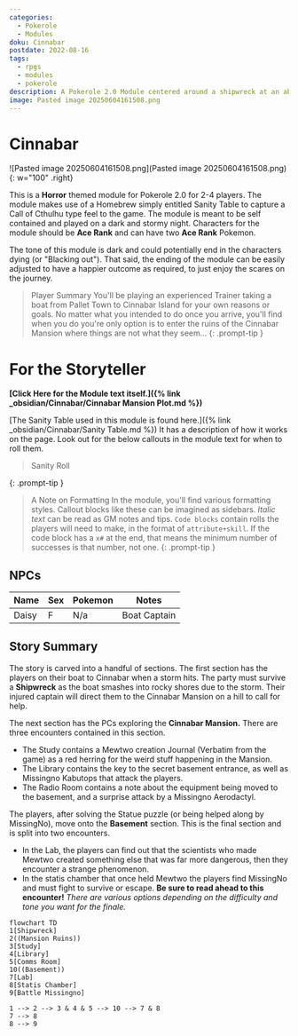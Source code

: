 ```yaml
---
categories:
  - Pokerole
  - Modules
doku: Cinnabar
postdate: 2022-08-16
tags:
  - rpgs
  - modules
  - pokerole
description: A Pokerole 2.0 Module centered around a shipwreck at an abandoned mansion on Cinnabar Island...
image: Pasted image 20250604161508.png
---
```

# Cinnabar 

![Pasted image 20250604161508.png](Pasted image 20250604161508.png){: w="100" .right}

This is a **Horror** themed module for Pokerole 2.0 for 2-4 players. The module makes use of a Homebrew simply entitled Sanity Table to capture a Call of Cthulhu type feel to the game. The module is meant to be self contained and played on a dark and stormy night. Characters for the module should be **Ace Rank** and can have two **Ace Rank** Pokemon.

The tone of this module is dark and could potentially end in the characters dying (or "Blacking out"). That said, the ending of the module can be easily adjusted to have a happier outcome as required, to just enjoy the scares on the journey. 

> Player Summary
> You'll be playing an experienced Trainer taking a boat from Pallet Town to Cinnabar Island for your own reasons or goals. No matter what you intended to do once you arrive, you'll find when you do you're only option is to enter the ruins of the Cinnabar Mansion where things are not what they seem...
{: .prompt-tip }

# For the Storyteller

**[Click Here for the Module text itself.]({% link _obsidian/Cinnabar/Cinnabar Mansion Plot.md %})**

[The Sanity Table used in this module is found here.]({% link _obsidian/Cinnabar/Sanity Table.md %}) It has a description of how it works on the page. Look out for the below callouts in the module text for when to roll them. 

> Sanity Roll
> 
{: .prompt-tip }

> A Note on Formatting
> In the module, you'll find various formatting styles. Callout blocks like these can be imagined as sidebars. *Italic text* can be read as GM notes and tips. `Code blocks` contain rolls the players will need to make, in the format of `attribute+skill`. If the code block has a `x#` at the end, that means the minimum number of successes is that number, not one. 
{: .prompt-tip }
## NPCs

| Name  | Sex | Pokemon | Notes        |
| ----- | --- | ------- | ------------ |
| Daisy | F   | N/a     | Boat Captain | 

## Story Summary 

The story is carved into a handful of sections. The first section has the players on their boat to Cinnabar when a storm hits. The party must survive a **Shipwreck** as the boat smashes into rocky shores due to the storm. Their injured captain will direct them to the Cinnabar Mansion on a hill to call for help. 

The next section has the PCs exploring the **Cinnabar Mansion.** There are three encounters contained in this section. 

- The Study contains a Mewtwo creation Journal (Verbatim from the game) as a red herring for the weird stuff happening in the Mansion.
- The Library contains the key to the secret basement entrance, as well as Missingno Kabutops that attack the players. 
- The Radio Room contains a note about the equipment being moved to the basement, and a surprise attack by a Missingno Aerodactyl. 

The players, after solving the Statue puzzle (or being helped along by MissingNo), move onto the **Basement** section. This is the final section and is split into two encounters. 

- In the Lab, the players can find out that the scientists who made Mewtwo created something else that was far more dangerous, then they encounter a strange phenomenon. 
- In the statis chamber that once held Mewtwo the players find MissingNo and must fight to survive or escape. **Be sure to read ahead to this encounter!** *There are various options depending on the difficulty and tone you want for the finale.*

``` mermaid
flowchart TD 
1[Shipwreck]
2((Mansion Ruins))
3[Study]
4[Library]
5[Comms Room]
10((Basement))
7[Lab]
8[Statis Chamber]
9[Battle Missingno]

1 --> 2 --> 3 & 4 & 5 --> 10 --> 7 & 8
7 --> 8
8 --> 9
```